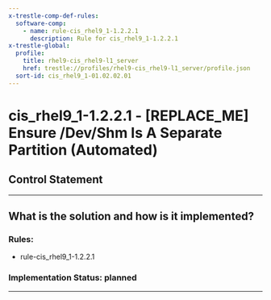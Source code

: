```yaml
---
x-trestle-comp-def-rules:
  software-comp:
    - name: rule-cis_rhel9_1-1.2.2.1
      description: Rule for cis_rhel9_1-1.2.2.1
x-trestle-global:
  profile:
    title: rhel9-cis_rhel9-l1_server
    href: trestle://profiles/rhel9-cis_rhel9-l1_server/profile.json
  sort-id: cis_rhel9_1-01.02.02.01
---
```


# cis_rhel9_1-1.2.2.1 - \[REPLACE_ME\] Ensure /Dev/Shm Is A Separate Partition (Automated)

## Control Statement

______________________________________________________________________

## What is the solution and how is it implemented?

<!-- For implementation status enter one of: implemented, partial, planned, alternative, not-applicable -->

<!-- Note that the list of rules under ### Rules: is read-only and changes will not be captured after assembly to JSON -->

<!-- Add control implementation description here for control: cis_rhel9_1-1.2.2.1 -->

### Rules:

  - rule-cis_rhel9_1-1.2.2.1

### Implementation Status: planned

______________________________________________________________________
